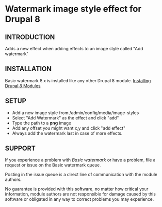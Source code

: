 Watermark image style effect for Drupal 8
=================

INTRODUCTION
------------

Adds a new effect when adding effects to an image style called "Add watermark"

INSTALLATION
------------

Basic watermark 8.x is installed like any other Drupal 8 module.
[Installing Drupal 8 Modules](https://www.drupal.org/docs/8/extending-drupal-8/installing-drupal-8-modules)

SETUP
-------------

 - Add a new image style from /admin/config/media/image-styles
 - Select "Add Watermark" as the effect and click "add"
 - Type the path to a __png__ image
 - Add any offset you might want x,y and click "add effect"
 - Always add the watermark last in case of more effects.

SUPPORT
-------

If you experience a problem with _Basic watermark_ or have a problem, file a
request or issue on the Basic watermark queue.

Posting in the issue queue is a direct line of communication with the module
authors.

No guarantee is provided with this software, no matter how critical your
information, module authors are not responsible for damage caused by this
software or obligated in any way to correct problems you may experience.
